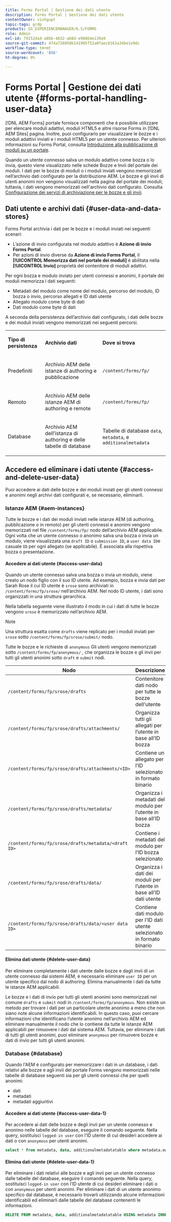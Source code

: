 ```yaml
---
title: Forms Portal | Gestione dei dati utente
description: Forms Portal | Gestione dei dati utente
contentOwner: vishgupt
topic-tags: grdp
products: SG_EXPERIENCEMANAGER/6.5/FORMS
role: Admin
exl-id: 791524a4-a8bb-4632-a68d-e96864e139a9
source-git-commit: 474a726058b141985f52a0faec6161a34be1e9dc
workflow-type: tm+mt
source-wordcount: '856'
ht-degree: 0%

---
```


# Forms Portal | Gestione dei dati utente {#forms-portal-handling-user-data}

[!DNL AEM Forms] portale fornisce componenti che è possibile utilizzare per elencare moduli adattivi, moduli HTML5 e altre risorse Forms in [!DNL AEM Sites] pagina. Inoltre, puoi configurarlo per visualizzare le bozze e i moduli adattivi inviati e i moduli HTML5 per un utente connesso. Per ulteriori informazioni su Forms Portal, consulta [Introduzione alla pubblicazione di moduli su un portale](/help/forms/using/introduction-publishing-forms.md).

Quando un utente connesso salva un modulo adattivo come bozza o lo invia, questo viene visualizzato nelle schede Bozze e Invii del portale dei moduli. I dati per le bozze di moduli o i moduli inviati vengono memorizzati nell’archivio dati configurato per la distribuzione AEM. Le bozze e gli invii di utenti anonimi non vengono visualizzati nella pagina del portale dei moduli; tuttavia, i dati vengono memorizzati nell&#39;archivio dati configurato. Consulta [Configurazione dei servizi di archiviazione per le bozze e gli invii](/help/forms/using/configuring-draft-submission-storage.md).

## Dati utente e archivi dati {#user-data-and-data-stores}

Forms Portal archivia i dati per le bozze e i moduli inviati nei seguenti scenari:

* L’azione di invio configurata nel modulo adattivo è **Azione di invio Forms Portal**.
* Per azioni di invio diverse da **Azione di invio Forms Portal**, il **[!UICONTROL Memorizza dati nel portale dei moduli]** è abilitata nella **[!UICONTROL Invio]** proprietà del contenitore di moduli adattivi.

Per ogni bozza e modulo inviato per utenti connessi e anonimi, il portale dei moduli memorizza i dati seguenti:

* Metadati del modulo come nome del modulo, percorso del modulo, ID bozza o invio, percorso allegati e ID dati utente
* Allegato modulo come byte di dati
* Dati modulo come byte di dati

A seconda della persistenza dell’archivio dati configurato, i dati delle bozze e dei moduli inviati vengono memorizzati nei seguenti percorsi.

<table>
 <tbody>
  <tr>
   <td><p><strong>Tipo di persistenza</strong></p> </td>
   <td><p><strong>Archivio dati</strong></p> </td>
   <td><p><strong>Dove si trova</strong></p> </td>
  </tr>
  <tr>
   <td><p>Predefiniti</p> </td>
   <td><p>Archivio AEM delle istanze di authoring e pubblicazione</p> </td>
   <td><p><code>/content/forms/fp/</code></p> </td>
  </tr>
  <tr>
   <td><p>Remoto</p> </td>
   <td><p>Archivio AEM delle istanze AEM di authoring e remote</p> </td>
   <td><p><code>/content/forms/fp/</code></p> </td>
  </tr>
  <tr>
   <td><p>Database</p> </td>
   <td><p>Archivio AEM dell’istanza di authoring e delle tabelle di database</p> </td>
   <td>Tabelle di database <code>data</code>, <code>metadata</code>, e <code>additionalmetadata</code></td>
  </tr>
 </tbody>
</table>

## Accedere ed eliminare i dati utente {#access-and-delete-user-data}

Puoi accedere ai dati delle bozze e dei moduli inviati per gli utenti connessi e anonimi negli archivi dati configurati e, se necessario, eliminarli.

### Istanze AEM {#aem-instances}

Tutte le bozze e i dati dei moduli inviati nelle istanze AEM (di authoring, pubblicazione o in remoto) per gli utenti connessi e anonimi vengono memorizzati nel file `/content/forms/fp/` nodo dell’archivio AEM applicabile. Ogni volta che un utente connesso o anonimo salva una bozza o invia un modulo, viene visualizzata una `draft ID` o `submission ID`, a `user data ID`e casuale `ID` per ogni allegato (se applicabile). È associata alla rispettiva bozza o presentazione.

#### Accedere ai dati utente {#access-user-data}

Quando un utente connesso salva una bozza o invia un modulo, viene creato un nodo figlio con il suo ID utente. Ad esempio, bozza e invia dati per Sarah Rose il cui ID utente è `srose` sono archiviati in `/content/forms/fp/srose/` nell’archivio AEM. Nel nodo ID utente, i dati sono organizzati in una struttura gerarchica.

Nella tabella seguente viene illustrato il modo in cui i dati di tutte le bozze vengono `srose` è memorizzato nell’archivio AEM.

>[!NOTE]
>
>Una struttura esatta come `drafts` viene replicato per i moduli inviati per `srose` sotto `/content/forms/fp/srose/submit/` nodo.
>
>Tutte le bozze e le richieste di `anonymous` Gli utenti vengono memorizzati sotto `/content/forms/fp/anonymous/` , che organizza le bozze e gli invii per tutti gli utenti anonimi sotto `draft` e `submit` nodi.

| Nodo | Descrizione |
|---|---|
| `/content/forms/fp/srose/drafts` | Contenitore dati nodo per tutte le bozze dell&#39;utente |
| `/content/forms/fp/srose/drafts/attachments/` | Organizza tutti gli allegati per l’utente in base all’ID bozza |
| `/content/forms/fp/srose/drafts/attachments/<ID>` | Contiene un allegato per l’ID selezionato in formato binario |
| `/content/forms/fp/srose/drafts/metadata/` | Organizza i metadati del modulo per l’utente in base all’ID bozza |
| `/content/forms/fp/srose/drafts/metadata/<draft ID>` | Contiene i metadati del modulo per l’ID bozza selezionato |
| `/content/forms/fp/srose/drafts/data/` | Organizza i dati dei moduli per l’utente in base all’ID dati utente |
| `/content/forms/fp/srose/drafts/data/<user data ID>` | Contiene dati modulo per l&#39;ID dati utente selezionato in formato binario |

#### Elimina dati utente {#delete-user-data}

Per eliminare completamente i dati utente dalle bozze e dagli invii di un utente connesso dai sistemi AEM, è necessario eliminare `user ID` per un utente specifico dal nodo di authoring. Elimina manualmente i dati da tutte le istanze AEM applicabili.

Le bozze e i dati di invio per tutti gli utenti anonimi sono memorizzati nel comune `drafts` e `submit` nodi in `/content/forms/fp/anonymous`. Non esiste un metodo per trovare i dati per un particolare utente anonimo a meno che non siano note alcune informazioni identificabili. In questo caso, puoi cercare informazioni che identificano l’utente anonimo nell’archivio AEM ed eliminare manualmente il nodo che lo contiene da tutte le istanze AEM applicabili per rimuovere i dati dal sistema AEM. Tuttavia, per eliminare i dati di tutti gli utenti anonimi, puoi eliminare `anonymous` per rimuovere bozze e dati di invio per tutti gli utenti anonimi.

### Database {#database}

Quando l&#39;AEM è configurato per memorizzare i dati in un database, i dati relativi alle bozze e agli invii del portale Forms vengono memorizzati nelle tabelle di database seguenti sia per gli utenti connessi che per quelli anonimi:

* dati
* metadati
* metadati aggiuntivi

#### Accedere ai dati utente {#access-user-data-1}

Per accedere ai dati delle bozze e degli invii per un utente connesso e anonimo nelle tabelle del database, eseguire il comando seguente. Nella query, sostituisci `logged-in user` con l’ID utente di cui desideri accedere ai dati o con `anonymous` per utenti anonimi.

```sql
select * from metadata, data, additionalmetadatatable where metadata.owner = 'logged-in user' and metadata.id = additionalmetadatatable.id and metadata.userdataID = data.id
```

#### Elimina dati utente {#delete-user-data-1}

Per eliminare i dati relativi alle bozze e agli invii per un utente connesso dalle tabelle del database, eseguire il comando seguente. Nella query, sostituisci `logged-in user` con l’ID utente di cui desideri eliminare i dati o con `anonymous` per utenti anonimi. Per eliminare i dati di un utente anonimo specifico dal database, è necessario trovarli utilizzando alcune informazioni identificabili ed eliminarli dalle tabelle del database contenenti le informazioni.

```sql
DELETE FROM metadata, data, additionalmetadatatable USING metadata INNER JOIN data ON metadata.userdataID = data.id INNER JOIN additionalmetadatatable ON metadata.id = additionalmetadatatable.id WHERE metadata.owner = 'logged-in user'
```
